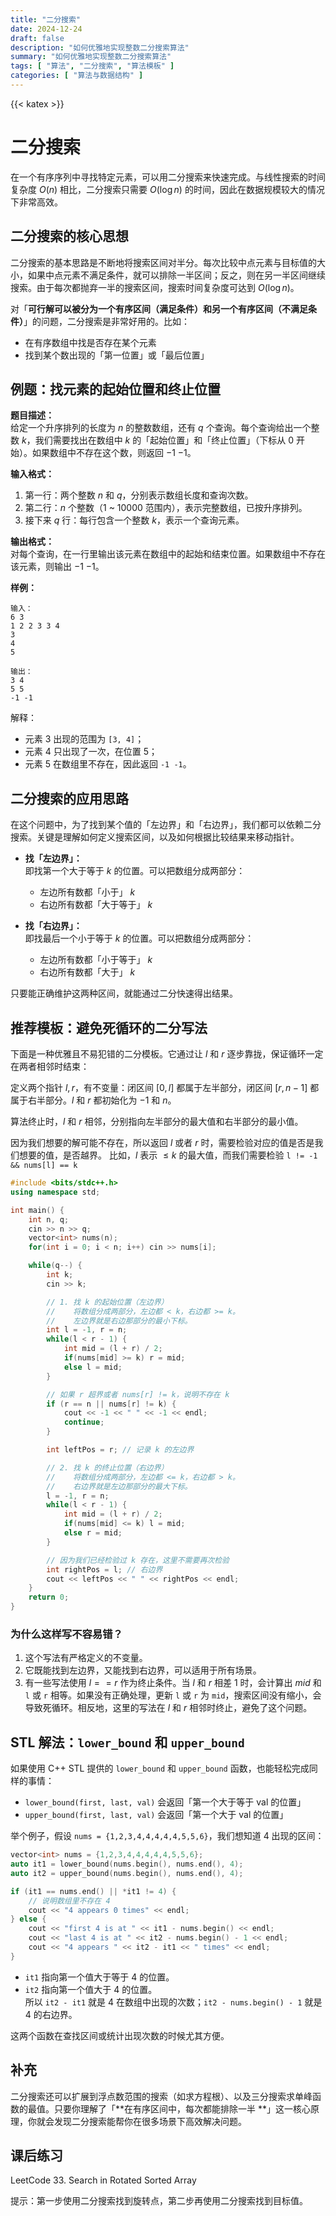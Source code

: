 ```yaml
---
title: "二分搜索"
date: 2024-12-24
draft: false
description: "如何优雅地实现整数二分搜索算法"
summary: "如何优雅地实现整数二分搜索算法"
tags: [ "算法", "二分搜索", "算法模板" ]
categories: [ "算法与数据结构" ]
---
```

{{< katex >}}

# 二分搜索

在一个有序序列中寻找特定元素，可以用二分搜索来快速完成。与线性搜索的时间复杂度 $O(n)$ 相比，二分搜索只需要 $O(\log n)$
的时间，因此在数据规模较大的情况下非常高效。

## 二分搜索的核心思想

二分搜索的基本思路是不断地将搜索区间对半分。每次比较中点元素与目标值的大小，如果中点元素不满足条件，就可以排除一半区间；反之，则在另一半区间继续搜索。由于每次都抛弃一半的搜索区间，搜索时间复杂度可达到 $O(\log n)$。

对「**可行解可以被分为一个有序区间（满足条件）和另一个有序区间（不满足条件）**」的问题，二分搜索是非常好用的。比如：

- 在有序数组中找是否存在某个元素
- 找到某个数出现的「第一位置」或「最后位置」

## 例题：找元素的起始位置和终止位置

**题目描述：**  
给定一个升序排列的长度为 $n$ 的整数数组，还有 $q$ 个查询。每个查询给出一个整数 $k$，我们需要找出在数组中 $k$
的「起始位置」和「终止位置」（下标从 0 开始）。如果数组中不存在这个数，则返回 $-1$ $-1$。

**输入格式：**

1. 第一行：两个整数 $n$ 和 $q$，分别表示数组长度和查询次数。
2. 第二行：$n$ 个整数（1 ~ 10000 范围内），表示完整数组，已按升序排列。
3. 接下来 $q$ 行：每行包含一个整数 $k$，表示一个查询元素。

**输出格式：**  
对每个查询，在一行里输出该元素在数组中的起始和结束位置。如果数组中不存在该元素，则输出 $-1$ $-1$。

**样例：**

```
输入：
6 3
1 2 2 3 3 4
3
4
5

输出：
3 4
5 5
-1 -1
```

解释：

- 元素 3 出现的范围为 `[3, 4]`；
- 元素 4 只出现了一次，在位置 5；
- 元素 5 在数组里不存在，因此返回 `-1 -1`。

## 二分搜索的应用思路

在这个问题中，为了找到某个值的「左边界」和「右边界」，我们都可以依赖二分搜索。关键是理解如何定义搜索区间，以及如何根据比较结果来移动指针。

- **找「左边界」：**  
  即找第一个大于等于 $k$ 的位置。可以把数组分成两部分：
    - 左边所有数都「小于」 $k$
    - 右边所有数都「大于等于」 $k$

- **找「右边界」：**  
  即找最后一个小于等于 $k$ 的位置。可以把数组分成两部分：
    - 左边所有数都「小于等于」 $k$
    - 右边所有数都「大于」 $k$

只要能正确维护这两种区间，就能通过二分快速得出结果。

## 推荐模板：避免死循环的二分写法

下面是一种优雅且不易犯错的二分模板。它通过让 $l$ 和 $r$ 逐步靠拢，保证循环一定在两者相邻时结束：

定义两个指针 $l, r$，有不变量：闭区间 $[0, l]$ 都属于左半部分，闭区间 $[r, n - 1]$ 都属于右半部分。$l$ 和 $r$
都初始化为 $-1$ 和 $n$。

算法终止时，$l$ 和 $r$ 相邻，分别指向左半部分的最大值和右半部分的最小值。

因为我们想要的解可能不存在，所以返回 $l$ 或者 $r$ 时，需要检验对应的值是否是我们想要的值，是否越界。
比如，$l$ 表示 $\leq k$ 的最大值，而我们需要检验 `l != -1 && nums[l] == k`

```cpp
#include <bits/stdc++.h>
using namespace std;

int main() {
    int n, q;
    cin >> n >> q;
    vector<int> nums(n);
    for(int i = 0; i < n; i++) cin >> nums[i];

    while(q--) {
        int k;
        cin >> k;

        // 1. 找 k 的起始位置（左边界）
        //    将数组分成两部分，左边都 < k，右边都 >= k。
        //    左边界就是右边那部分的最小下标。
        int l = -1, r = n;
        while(l < r - 1) {
            int mid = (l + r) / 2;
            if(nums[mid] >= k) r = mid; 
            else l = mid;
        }

        // 如果 r 超界或者 nums[r] != k，说明不存在 k
        if (r == n || nums[r] != k) {
            cout << -1 << " " << -1 << endl;
            continue;
        }

        int leftPos = r; // 记录 k 的左边界

        // 2. 找 k 的终止位置（右边界）
        //    将数组分成两部分，左边都 <= k，右边都 > k。
        //    右边界就是左边那部分的最大下标。
        l = -1, r = n;
        while(l < r - 1) {
            int mid = (l + r) / 2;
            if(nums[mid] <= k) l = mid;
            else r = mid;
        }

        // 因为我们已经检验过 k 存在，这里不需要再次检验
        int rightPos = l; // 右边界
        cout << leftPos << " " << rightPos << endl;
    }
    return 0;
}
```

### 为什么这样写不容易错？

1. 这个写法有严格定义的不变量。
2. 它既能找到左边界，又能找到右边界，可以适用于所有场景。
3. 有一些写法使用 $l == r$ 作为终止条件。当 $l$ 和 $r$ 相差 1 时，会计算出 $mid$ 和 `l` 或 `r` 相等。如果没有正确处理，更新
   `l` 或 `r` 为 `mid`，搜索区间没有缩小，会导致死循环。相反地，这里的写法在 $l$ 和 $r$ 相邻时终止，避免了这个问题。

## STL 解法：`lower_bound` 和 `upper_bound`

如果使用 C++ STL 提供的 `lower_bound` 和 `upper_bound` 函数，也能轻松完成同样的事情：

- `lower_bound(first, last, val)` 会返回「第一个大于等于 val 的位置」
- `upper_bound(first, last, val)` 会返回「第一个大于 val 的位置」

举个例子，假设 `nums = {1,2,3,4,4,4,4,4,5,5,6}`，我们想知道 4 出现的区间：

```cpp
vector<int> nums = {1,2,3,4,4,4,4,4,5,5,6};
auto it1 = lower_bound(nums.begin(), nums.end(), 4);
auto it2 = upper_bound(nums.begin(), nums.end(), 4);

if (it1 == nums.end() || *it1 != 4) {
    // 说明数组里不存在 4
    cout << "4 appears 0 times" << endl;
} else {
    cout << "first 4 is at " << it1 - nums.begin() << endl;
    cout << "last 4 is at " << it2 - nums.begin() - 1 << endl;
    cout << "4 appears " << it2 - it1 << " times" << endl;
}
```

- `it1` 指向第一个值大于等于 4 的位置。
- `it2` 指向第一个值大于 4 的位置。  
  所以 `it2 - it1` 就是 4 在数组中出现的次数；`it2 - nums.begin() - 1` 就是 4 的右边界。

这两个函数在查找区间或统计出现次数的时候尤其方便。

## 补充

二分搜索还可以扩展到浮点数范围的搜索（如求方程根）、以及三分搜索求单峰函数的最值。只要你理解了「**在有序区间中，每次都能排除一半
**」这一核心原理，你就会发现二分搜索能帮你在很多场景下高效解决问题。

## 课后练习

LeetCode 33. Search in Rotated Sorted Array

提示：第一步使用二分搜索找到旋转点，第二步再使用二分搜索找到目标值。